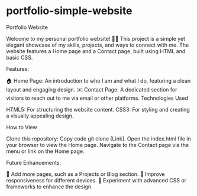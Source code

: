 # portfolio-simple-website
Portfolio Website

Welcome to my personal portfolio website! 🎨✨
This project is a simple yet elegant showcase of my skills, projects, and ways to connect with me. The website features a Home page and a Contact page, built using HTML and basic CSS.

Features:

🏠 Home Page: An introduction to who I am and what I do, featuring a clean layout and engaging design.
✉️ Contact Page: A dedicated section for visitors to reach out to me via email or other platforms.
Technologies Used

HTML5: For structuring the website content.
CSS3: For styling and creating a visually appealing design.

How to View

Clone this repository:
Copy code
git clone [Link].
Open the index.html file in your browser to view the Home page.
Navigate to the Contact page via the menu or link on the Home page.

Future Enhancements:

🌟 Add more pages, such as a Projects or Blog section.
📱 Improve responsiveness for different devices.
🎨 Experiment with advanced CSS or frameworks to enhance the design.
